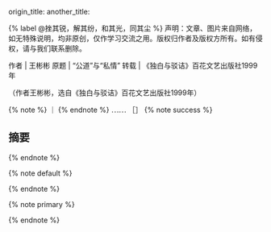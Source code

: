 

origin_title:
another_title:

{% label @挫其锐，解其纷，和其光，同其尘 %}
声明：文章、图片来自网络，如无特殊说明，均非原创，仅作学习交流之用。版权归作者及版权方所有。如有侵权，请与我们联系删除。

作者 | 王彬彬
原题 | “公道”与“私情”
转载 | 《独白与驳诘》百花文艺出版社1999年

（作者王彬彬，选自《独白与驳诘》百花文艺出版社1999年）

{% note %}
｜
{% endnote %}
⋯⋯
［］
{% note success %}
## 摘要
{% endnote %}

{% note default %}

{% endnote %}

{% note primary %}

{% endnote %}



<span class="post-meta-item-icon">
  <i class="{{ theme.busuanzi_count.total_views_icon }}"></i>
</span>
